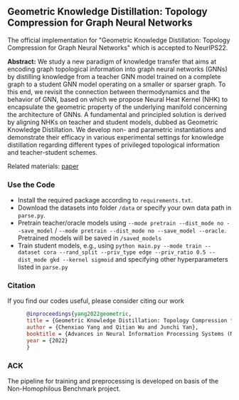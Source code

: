 ## Geometric Knowledge Distillation: Topology Compression for Graph Neural Networks

The official implementation for "Geometric Knowledge Distillation: Topology Compression for Graph Neural Networks" which is accepted to NeurIPS22. 

**Abstract:** We study a new paradigm of knowledge transfer that aims at encoding graph topological information into graph neural networks (GNNs) by distilling knowledge from a teacher GNN model trained on a complete graph to a student GNN model operating on a smaller or sparser graph. To this end, we revisit the connection between thermodynamics and the behavior of GNN, based on which we propose Neural Heat Kernel (NHK) to encapsulate the geometric property of the underlying manifold concerning the architecture of GNNs. A fundamental and principled solution is derived by aligning NHKs on teacher and student models, dubbed as Geometric Knowledge Distillation. We develop non- and parametric instantiations and demonstrate their efficacy in various experimental settings for knowledge distillation regarding different types of privileged topological information and teacher-student schemes.

Related materials: 
[paper](https://openreview.net/pdf?id=7WGNT3MHyBm)

### Use the Code

- Install the required package according to `requirements.txt`.
- Download the datasets into folder `/data` or specify your own data path in `parse.py`.
- Pretrain teacher/oracle models using `--mode pretrain --dist_mode no --save_model` / `--mode pretrain --dist_mode no --save_model --oracle`. Pretrained models will be saved in `/saved_models`
- Train student models, e.g., using `python main.py --mode train --dataset cora --rand_split --priv_type edge --priv_ratio 0.5 --dist_mode gkd --kernel sigmoid` and specifying other hyperparameters listed in `parse.py`


### Citation
If you find our codes useful, please consider citing our work
```bibtex
      @inproceedings{yang2022geometric,
      title = {Geometric Knowledge Distillation: Topology Compression for Graph Neural Networks},
      author = {Chenxiao Yang and Qitian Wu and Junchi Yan},
      booktitle = {Advances in Neural Information Processing Systems (NeurIPS)},
      year = {2022}
      }
```

### ACK
The pipeline for training and preprocessing is developed on basis of the Non-Homophilous Benchmark project.